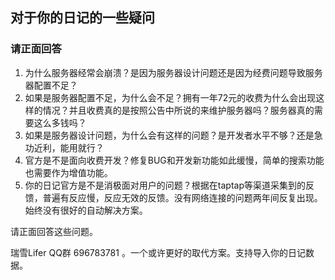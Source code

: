 ## 对于你的日记的一些疑问
### 请正面回答
1. 为什么服务器经常会崩溃？是因为服务器设计问题还是因为经费问题导致服务器配置不足？
2. 如果是服务器配置不足，为什么会不足？拥有一年72元的收费为什么会出现这样的情况？并且收费真的是按照公告中所说的来维护服务器吗？服务器真的需要这么多钱吗？
3. 如果是服务器设计问题，为什么会有这样的问题？是开发者水平不够？还是急功近利，能用就行？
4. 官方是不是面向收费开发？修复BUG和开发新功能如此缓慢，简单的搜索功能也需要作为增值功能。
5. 你的日记官方是不是消极面对用户的问题？根据在taptap等渠道采集到的反馈，普遍有反应慢，反应无效的反馈。没有网络连接的问题两年间反复出现。始终没有很好的自动解决方案。

请正面回答这些问题。


瑞雪Lifer QQ群 696783781 。一个或许更好的取代方案。支持导入你的日记数据。